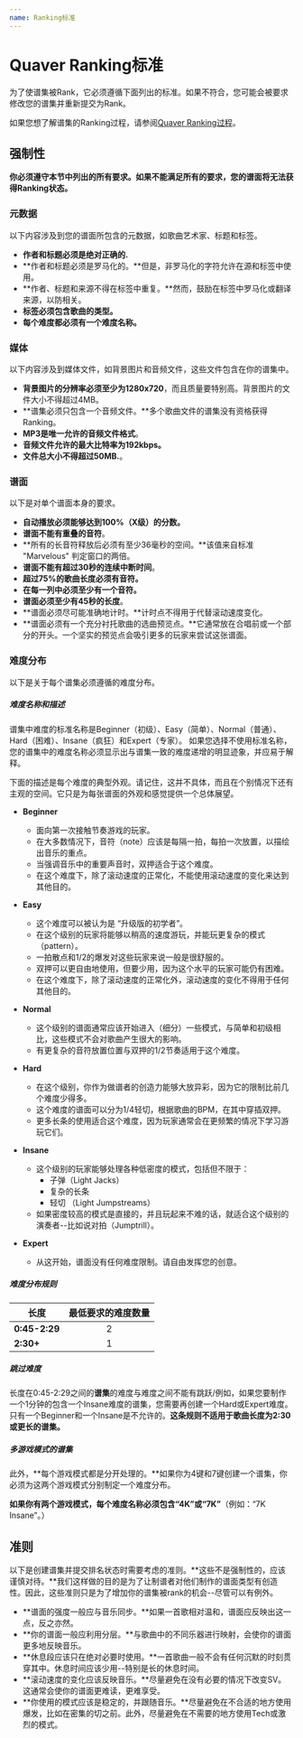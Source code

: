 ```yaml
---
name: Ranking标准
---
```



# Quaver Ranking标准

为了使谱集被Rank，它必须遵循下面列出的标准。如果不符合，您可能会被要求修改您的谱集并重新提交为Rank。

如果您想了解谱集的Ranking过程，请参阅[Quaver Ranking过程](/docs/Ranking/Process)。

## 强制性

**你必须遵守本节中列出的所有要求。如果不能满足所有的要求，您的谱面将无法获得Ranking状态。**

### 元数据

以下内容涉及到您的谱面所包含的元数据，如歌曲艺术家、标题和标签。

* **作者和标题必须是绝对正确的.**
* **作者和标题必须是罗马化的。**但是，非罗马化的字符允许在源和标签中使用。
* **作者、标题和来源不得在标签中重复。**然而，鼓励在标签中罗马化或翻译来源，以防相关。
* **标签必须包含歌曲的类型。**
* **每个难度都必须有一个难度名称。**

### 媒体

以下内容涉及到媒体文件，如背景图片和音频文件，这些文件包含在你的谱集中。

* **背景图片的分辨率必须至少为1280x720**，而且质量要特别高。背景图片的文件大小不得超过4MB。
* **谱集必须只包含一个音频文件。**多个歌曲文件的谱集没有资格获得Ranking。
* **MP3是唯一允许的音频文件格式**。
* **音频文件允许的最大比特率为192kbps。**
* **文件总大小不得超过50MB.**。

### 谱面

以下是对单个谱面本身的要求。

* **自动播放必须能够达到100%（X级）的分数。**
* **谱面不能有重叠的音符**。
* **所有的长音符释放后必须有至少36毫秒的空间。**该值来自标准 "Marvelous" 判定窗口的两倍。
* **谱面不能有超过30秒的连续中断时间**。
* **超过75%的歌曲长度必须有音符。**
* **在每一列中必须至少有一个音符。**
* **谱面必须至少有45秒的长度**。
* **谱面必须尽可能准确地计时。**计时点不得用于代替滚动速度变化。
* **谱面必须有一个充分衬托歌曲的选曲预览点。**它通常放在合唱前或一个部分的开头。一个坚实的预览点会吸引更多的玩家来尝试这张谱面。

### 难度分布

以下是关于每个谱集必须遵循的难度分布。

##### 难度名称和描述

谱集中难度的标准名称是Beginner（初级）、Easy（简单）、Normal（普通）、Hard（困难）、Insane（疯狂）和Expert（专家）。
如果您选择不使用标准名称，您的谱集中的难度名称必须显示出与谱集一致的难度递增的明显迹象，并应易于解释。

下面的描述是每个难度的典型外观。请记住，这并不具体，而且在个别情况下还有主观的空间。它只是为每张谱面的外观和感觉提供一个总体展望。

* **Beginner**
     * 面向第一次接触节奏游戏的玩家。
     * 在大多数情况下，音符（note）应该是每隔一拍，每拍一次放置，以描绘出音乐的重点。
     * 当强调音乐中的重要声音时，双押适合于这个难度。
     * 在这个难度下，除了滚动速度的正常化，不能使用滚动速度的变化来达到其他目的。

* **Easy**
     * 这个难度可以被认为是 “升级版的初学者”。
     * 在这个级别的玩家将能够以稍高的速度游玩，并能玩更复杂的模式（pattern）。
     * 一拍散点和1/2的爆发对这些玩家来说一般是很舒服的。
     * 双押可以更自由地使用，但要少用，因为这个水平的玩家可能仍有困难。
     * 在这个难度下，除了滚动速度的正常化外，滚动速度的变化不得用于任何其他目的。

* **Normal**
     * 这个级别的谱面通常应该开始进入（细分）一些模式，与简单和初级相比，这些模式不会对歌曲产生很大的影响。
     * 有更复杂的音符放置位置与双押的1/2节奏适用于这个难度。

* **Hard**
     * 在这个级别，你作为做谱者的创造力能够大放异彩，因为它的限制比前几个难度少得多。
     * 这个难度的谱面可以分为1/4轻切，根据歌曲的BPM，在其中穿插双押。
     * 更多长条的使用适合这个难度，因为玩家通常会在更频繁的情况下学习游玩它们。

* **Insane**
     * 这个级别的玩家能够处理各种低密度的模式，包括但不限于：
          * 子弹（Light Jacks）
          * 复杂的长条
          * 轻切 （Light Jumpstreams）
     * 如果密度较高的模式是直接的，并且玩起来不难的话，就适合这个级别的演奏者--比如说对拍（Jumptrill）。

* **Expert**
     * 从这开始，谱面没有任何难度限制。请自由发挥您的创意。

##### 难度分布规则

| 长度 | 最低要求的难度数量 |
| ------------- | :-------------------: |
| **0:45-2:29** | 2 |
| **2:30+** | 1 |

##### 跳过难度

长度在0:45-2:29之间的**谱集**的难度与难度之间不能有跳跃/例如，如果您要制作一个1分钟的包含一个Insane难度的谱集，您需要再创建一个Hard或Expert难度。只有一个Beginner和一个Insane是不允许的。**这条规则不适用于歌曲长度为2:30或更长的谱集。**

##### 多游戏模式的谱集

此外，**每个游戏模式都是分开处理的。**如果你为4键和7键创建一个谱集，你必须为这两个游戏模式分别制定一个难度分布。

**如果你有两个游戏模式，每个难度名称必须包含“4K”或“7K”**（例如：“7K Insane”。）

## 准则

以下是创建谱集并提交排名状态时需要考虑的准则。**这些不是强制性的，应该谨慎对待。**我们这样做的目的是为了让制谱者对他们制作的谱面类型有创造性。因此，这些准则只是为了增加你的谱集被rank的机会--尽管可以有例外。

* **谱面的强度一般应与音乐同步。**如果一首歌相对温和，谱面应反映出这一点，反之亦然。
* **你的谱面一般应利用分层。**与歌曲中的不同乐器进行映射，会使你的谱面更多地反映音乐。
* **休息段应该只在绝对必要时使用。**一首歌曲一般不会有任何沉默的时刻贯穿其中。休息时间应该少用--特别是长的休息时间。
* **滚动速度的变化应该反映音乐。**尽量避免在没有必要的情况下改变SV。这通常会使你的谱面更难读，更难享受。
* **你使用的模式应该是稳定的，并跟随音乐。**尽量避免在不合适的地方使用爆发，比如在密集的切之前。此外，尽量避免在不需要的地方使用Tech或激烈的模式。
